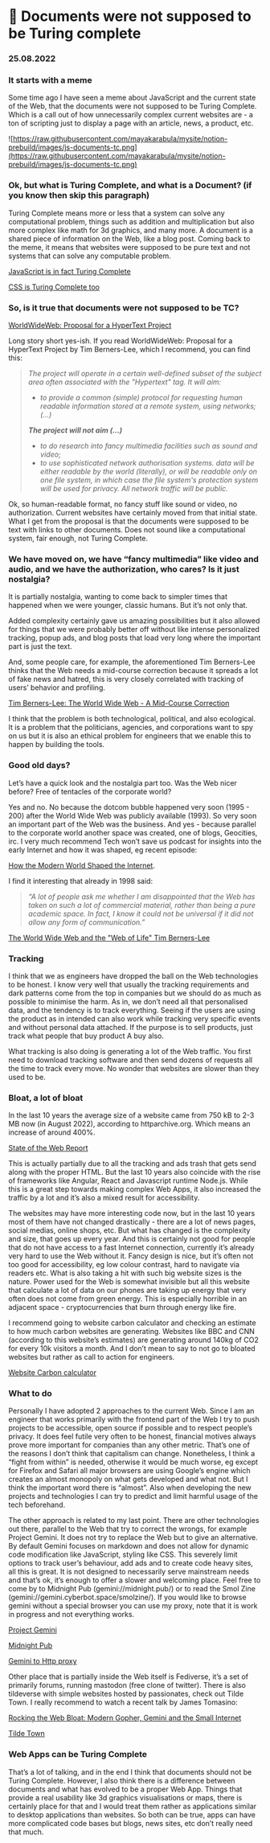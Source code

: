 # 💛 Documents were not supposed to be Turing complete

### 25.08.2022

### It starts with a meme

Some time ago I have seen a meme about JavaScript and the current state of the Web, that the documents were not supposed to be Turing Complete. Which is a call out of how unnecessarily complex current websites are - a ton of scripting just to display a page with an article, news, a product, etc.

![https://raw.githubusercontent.com/mayakarabula/mysite/notion-prebuild/images/js-documents-tc.png](https://raw.githubusercontent.com/mayakarabula/mysite/notion-prebuild/images/js-documents-tc.png)

### Ok, but what is Turing Complete, and what is a Document? (if you know then skip this paragraph)

Turing Complete means more or less that a system can solve any computational problem, things such as addition and multiplication but also more complex like math for 3d graphics, and many more. A document is a shared piece of information on the Web, like a blog post. Coming back to the meme, it means that websites were supposed to be pure text and not systems that can solve any computable problem. 

[JavaScript is in fact Turing Complete](https://www.freecodecamp.org/news/javascript-is-turing-complete-explained-41a34287d263/#:~:text=Now%20if%20you%20think%20about,That%27s%20it!)

[CSS is Turing Complete too](https://stackoverflow.com/questions/2497146/is-css-turing-complete)

### So, is it true that documents were not supposed to be TC?

[WorldWideWeb: Proposal for a HyperText Project](https://www.w3.org/Proposal.html)

Long story short yes-ish. If you read WorldWideWeb: Proposal for a HyperText Project by Tim Berners-Lee, which I recommend, you can find this:

> *The project will operate in a certain well-defined subset of the subject area often associated with the "Hypertext" tag. It will aim:*
> 
> - *to provide a common (simple) protocol for requesting human readable information stored at a remote system, using networks; (…)*
> 
> ***The project will not aim (…)***
> 
> - *to do research into fancy multimedia facilities such as sound and video;*
> - *to use sophisticated network authorisation systems. data will be either readable by the world (literally), or will be readable only on one file system, in which case the file system's protection system will be used for privacy. All network traffic will be public.*

Ok, so human-readable format, no fancy stuff like sound or video, no authorization. Current websites have certainly moved from that initial state. What I get from the proposal is that the documents were supposed to be text with links to other documents. Does not sound like a computational system, fair enough, not Turing Complete.

### We have moved on, we have “fancy multimedia” like video and audio, and we have the authorization, who cares? Is it just nostalgia?

It is partially nostalgia, wanting to come back to simpler times that happened when we were younger, classic humans. But it’s not only that.

Added complexity certainly gave us amazing possibilities but it also allowed for things that we were probably better off without like intense personalized tracking, popup ads, and blog posts that load very long where the important part is just the text.

And, some people care, for example, the aforementioned Tim Berners-Lee thinks that the Web needs a mid-course correction because it spreads a lot of fake news and hatred, this is very closely correlated with tracking of users’ behavior and profiling.

[Tim Berners-Lee: The World Wide Web - A Mid-Course Correction](https://www.youtube.com/watch?v=zdyrjxa00DE)

I think that the problem is both technological, political, and also ecological. It is a problem that the politicians, agencies, and corporations want to spy on us but it is also an ethical problem for engineers that we enable this to happen by building the tools.

### **Good old days?**

Let’s have a quick look and the nostalgia part too. Was the Web nicer before? Free of tentacles of the corporate world?

Yes and no. No because the dotcom bubble happened very soon (1995 - 200) after the World Wide Web was publicly available (1993). So very soon an important part of the Web was the business. And yes - because parallel to the corporate world another space was created, one of blogs, Geocities, irc. I very much recommend Tech won’t save us podcast for insights into the early Internet and how it was shaped, eg recent episode:

[How the Modern World Shaped the Internet](https://open.spotify.com/episode/2XhXLQm7fv4twUGy1y5Ji5?si=8acdb4c174a94b41).

I find it interesting that already in 1998  said:

> *“A lot of people ask me whether I am disappointed that the Web has taken on such a lot of commercial material, rather than being a pure academic space. In fact, I know it could not be universal if it did not allow any form of communication.”*
> 

[The World Wide Web and the "Web of Life" Tim Berners-Lee](https://www.w3.org/People/Berners-Lee/UU.html)

### Tracking

I think that we as engineers have dropped the ball on the Web technologies to be honest. I know very well that usually the tracking requirements and dark patterns come from the top in companies but we should do as much as possible to minimise the harm. As in, we don’t need all that personalised data, and the tendency is to track everything. Seeing if the users are using the product as in intended can also work while tracking very specific events and without personal data attached. If the purpose is to sell products, just track what people that buy product A buy also.

What tracking is also doing is generating a lot of the Web traffic. You first need to download tracking software and then send dozens of requests all the time to track every move. No wonder that websites are slower than they used to be.

### Bloat, a lot of bloat

In the last 10 years the average size of a website came from 750 kB to 2-3 MB now (in August 2022), according to httparchive.org. Which means an increase of around 400%.

[State of the Web Report](https://httparchive.org/reports/state-of-the-web)

This is actually partially due to all the tracking and ads trash that gets send along with the proper HTML. But the last 10 years also coincide with the rise of frameworks like Angular, React and Javascript runtime Node.js. While this is a great step towards making complex Web Apps, it also increased the traffic by a lot and it’s also a mixed result for accessibility.

The websites may have more interesting code now, but in the last 10 years most of them have not changed drastically - there are a lot of news pages, social medias, online shops, etc. But what has changed is the complexity and size, that goes up every year. And this is certainly not good for people that do not have access to a fast Internet connection, currently it’s already very hard to use the Web without it. Fancy design is nice, but it’s often not too good for accessibility, eg low colour contrast, hard to navigate via readers etc. What is also taking a hit with such big website sizes is the nature. Power used for the Web is somewhat invisible but all this website that calculate a lot of data on our phones are taking up energy that very often does not come from green energy. This is especially horrible in an adjacent space - cryptocurrencies that burn through energy like fire.

I recommend going to website carbon calculator and checking an estimate to how much carbon websites are generating. Websites like BBC and CNN (according to this website’s estimates) are generating around 140kg of CO2 for every 10k visitors a month. And I don’t mean to say to not go to bloated websites but rather as call to action for engineers. 

[Website Carbon calculator](https://www.websitecarbon.com/)

### What to do

Personally I have adopted 2 approaches to the current Web. Since I am an engineer that works primarily with the frontend part of the Web I try to push projects to be accessible, open source if possible and to respect people’s privacy. It does feel futile very often to be honest, financial motives always prove more important for companies than any other metric. That’s one of the reasons I don’t think that capitalism can change. Nonetheless, I think a “fight from within” is needed, otherwise it would be much worse, eg except for Firefox and Safari all major browsers are using Google’s engine which creates an almost monopoly on what gets developed and what not. But I think the important word there is “almost”. Also when developing the new projects and technologies I can try to predict and limit harmful usage of the tech beforehand.

The other approach is related to my last point. There are other technologies out there, parallel to the Web that try to correct the wrongs, for example Project Gemini. It does not try to replace the Web but to give an alternative. By default Gemini focuses on markdown and does not allow for dynamic code modification like JavaScript, styling like CSS. This severely limit options to track user’s behaviour, add ads and to create code heavy sites, all this is great. It is not designed to necessarily serve mainstream needs and that’s ok, it’s enough to offer a slower and welcoming place. Feel free to come by to Midnight Pub (gemini://midnight.pub/) or to read the Smol Zine (gemini://gemini.cyberbot.space/smolzine/). If you would like to browse gemini without a special browser you can use my proxy, note that it is work in progress and not everything works.

[Project Gemini](https://gemini.circumlunar.space/)

[Midnight Pub](https://midnight.pub/)

[Gemini to Http proxy](https://github.com/mayakarabula/gemini-proxy)

Other place that is partially inside the Web itself is Fediverse, it’s a set of primarily forums, running mastodon (free clone of twitter). There is also tildeverse with simple websites hosted by passionates, check out Tilde Town. I really recommend to watch a recent talk by James Tomasino:

[Rocking the Web Bloat: Modern Gopher, Gemini and the Small Internet](https://www.youtube.com/watch?v=I2Q35uFCq8Q)

[Tilde Town](https://tilde.town/)

### Web Apps  can be Turing Complete

That’s a lot of talking, and in the end I think that documents should not be Turing Complete. However, I also think there is a difference between documents and what has evolved to be a proper Web App. Things that provide a real usability like 3d graphics visualisations or maps, there is certainly place for that and I would treat them rather as applications similar to desktop applications than websites. So both can be true, apps can have more complicated code bases but blogs, news sites, etc don’t really need that much.